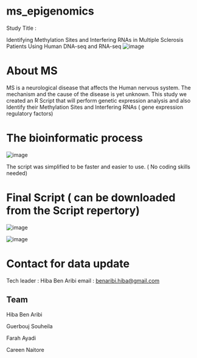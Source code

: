 # ms_epigenomics
Study Title :

Identifying Methylation Sites and Interfering RNAs in Multiple Sclerosis Patients Using Human DNA-seq and RNA-seq
![image](https://user-images.githubusercontent.com/73958439/163318723-d53b606e-d8f5-4e3a-9924-4dee9dffa1e4.png)

# About MS
MS is a neurological disease that affects the Human nervous system. The mechanism and the cause of the disease is yet unknown.
This study we created an R Script that will perform genetic expression analysis and also Identify their Methylation Sites and Interfering RNAs ( gene expression  regulatory factors)

# The bioinformatic process
![image](https://user-images.githubusercontent.com/73958439/163394665-1fd6c6b6-91de-4302-b420-87937a1e0338.png)


The script was simplified to be faster and easier to use. ( No coding skills needed)

# Final Script ( can be downloaded from the Script repertory)
![image](https://user-images.githubusercontent.com/73958439/163393877-312eec89-95ce-48d3-930a-24d2994dcd72.png)


![image](https://user-images.githubusercontent.com/73958439/163393796-f620e936-2338-4934-abcd-9d1e1c3a1c4e.png)




# Contact for data update 
Tech leader : Hiba Ben Aribi
email : benaribi.hiba@gmail.com


## Team 
Hiba Ben Aribi

Guerbouj Souheila

Farah Ayadi

Careen Naitore



